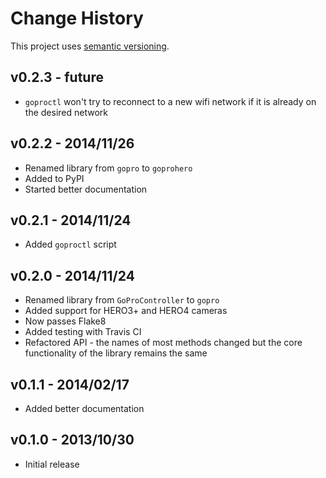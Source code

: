 # Change History

This project uses [semantic versioning](http://semver.org/).

## v0.2.3 - future

* `goproctl` won't try to reconnect to a new wifi network if it is already on the desired network

## v0.2.2 - 2014/11/26

* Renamed library from `gopro` to `goprohero`
* Added to PyPI
* Started better documentation

## v0.2.1 - 2014/11/24

* Added `goproctl` script

## v0.2.0 - 2014/11/24

* Renamed library from `GoProController` to `gopro`
* Added support for HERO3+ and HERO4 cameras
* Now passes Flake8
* Added testing with Travis CI
* Refactored API - the names of most methods changed but the core functionality of the library remains the same

## v0.1.1 - 2014/02/17

* Added better documentation

## v0.1.0 - 2013/10/30

* Initial release
